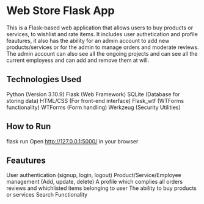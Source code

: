 # Web Store Flask App

This is a Flask-based web application that allows users to buy products or services, to wishlist and rate items.
It includes user authetication and profile feautures, it also has the ability for an admin account to add new products/services or for the admin to manage orders and moderate reviews.
The admin account can also see all the ongoing projects and can see all the current employess and can add and remove them at will.

## Technologies Used
Python (Version 3.10.9)
Flask (Web Framework)
SQLite (Database for storing data)
HTML/CSS (For front-end interface)
Flask_wtf (WTForms functionality)
WTForms (Form handling)
Werkzeug (Security Utilities)

## How to Run
flask run
Open http://127.0.0.1:5000/ in your browser

## Feautures
User authentication (signup, login, logout)
Product/Service/Employee management (Add, update, delete)
A profile which complies all orders reviews and whichlisted items belonging to user
The ability to buy products or services
Search Functionality 
